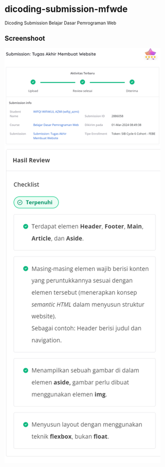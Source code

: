 # dicoding-submission-mfwde

Dicoding Submission Belajar Dasar Pemrograman Web

## Screenshoot

![main](Screnshoot/submission-info-1.png)
![main](Screnshoot/submission-info-2.png)

